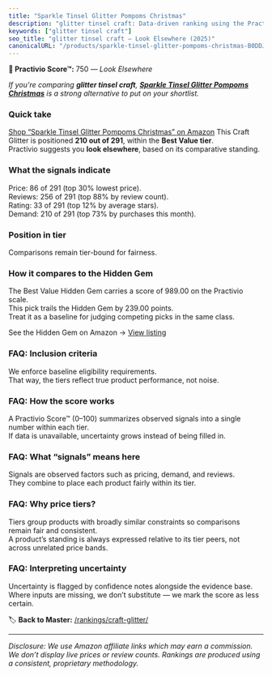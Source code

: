 ```yaml
---
title: "Sparkle Tinsel Glitter Pompoms Christmas"
description: "glitter tinsel craft: Data-driven ranking using the Practivio Score™. Positioned by quality, value, demand, findability, momentum."
keywords: ["glitter tinsel craft"]
seo_title: "glitter tinsel craft — Look Elsewhere (2025)"
canonicalURL: "/products/sparkle-tinsel-glitter-pompoms-christmas-B0DDJCJ5BD/"
---
```


**🚫 Practivio Score™:** 750 — _Look Elsewhere_


*If you're comparing **glitter tinsel craft**, **[Sparkle Tinsel Glitter Pompoms Christmas](https://www.amazon.com/dp/B0DDJCJ5BD?tag=practivio-20)** is a strong alternative to put on your shortlist.*
### Quick take
[Shop “Sparkle Tinsel Glitter Pompoms Christmas” on Amazon](https://www.amazon.com/dp/B0DDJCJ5BD?tag=practivio-20)
This Craft Glitter is positioned **210 out of 291**, within the **Best Value tier**.  
Practivio suggests you **look elsewhere**, based on its comparative standing.

### What the signals indicate
Price: 86 of 291 (top 30% lowest price).  
Reviews: 256 of 291 (top 88% by review count).  
Rating: 33 of 291 (top 12% by average stars).  
Demand: 210 of 291 (top 73% by purchases this month).

### Position in tier
Comparisons remain tier-bound for fairness.

### How it compares to the Hidden Gem
The Best Value Hidden Gem carries a score of 989.00 on the Practivio scale.  
This pick trails the Hidden Gem by 239.00 points.  
Treat it as a baseline for judging competing picks in the same class.  

See the Hidden Gem on Amazon → [View listing](https://www.amazon.com/dp/B09VFKGL92?tag=practivio-20)

### FAQ: Inclusion criteria
We enforce baseline eligibility requirements.  
That way, the tiers reflect true product performance, not noise.

### FAQ: How the score works
A Practivio Score™ (0–100) summarizes observed signals into a single number within each tier.  
If data is unavailable, uncertainty grows instead of being filled in.

### FAQ: What “signals” means here
Signals are observed factors such as pricing, demand, and reviews.  
They combine to place each product fairly within its tier.

### FAQ: Why price tiers?
Tiers group products with broadly similar constraints so comparisons remain fair and consistent.  
A product’s standing is always expressed relative to its tier peers, not across unrelated price bands.

### FAQ: Interpreting uncertainty
Uncertainty is flagged by confidence notes alongside the evidence base.  
Where inputs are missing, we don’t substitute — we mark the score as less certain.


🏷️ **Back to Master:** [/rankings/craft-glitter/](/rankings/craft-glitter/)

---
_Disclosure: We use Amazon affiliate links which may earn a commission. We don’t display live prices or review counts. Rankings are produced using a consistent, proprietary methodology._
